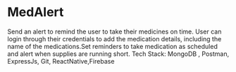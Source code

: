 # MedAlert
Send an alert to remind the user to take their medicines on time. User can login through their credentials to add the medication details, including the name of the medications.Set reminders to take medication as scheduled and alert when supplies are running short. Tech Stack: MongoDB , Postman, ExpressJs, Git, ReactNative,Firebase
